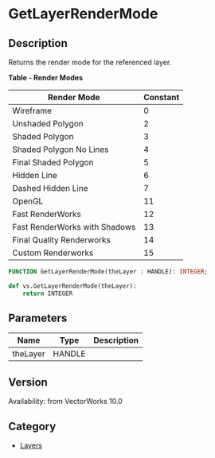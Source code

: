 # GetLayerRenderMode

## Description
Returns the render mode for the referenced layer.

**Table - Render Modes**

| Render Mode                   | Constant |
|-------------------------------|----------|
| Wireframe                     | 0        |
| Unshaded Polygon              | 2        |
| Shaded Polygon                | 3        |
| Shaded Polygon No Lines       | 4        |
| Final Shaded Polygon          | 5        |
| Hidden Line                   | 6        |
| Dashed Hidden Line            | 7        |
| OpenGL                        | 11       |
| Fast RenderWorks              | 12       |
| Fast RenderWorks with Shadows | 13       |
| Final Quality Renderworks     | 14       |
| Custom Renderworks            | 15       |

```pascal
FUNCTION GetLayerRenderMode(theLayer : HANDLE): INTEGER;
```

```python
def vs.GetLayerRenderMode(theLayer):
    return INTEGER
```

## Parameters
|Name|Type|Description|
|---|---|---|
|theLayer|HANDLE|   |

## Version
Availability: from VectorWorks 10.0

## Category
* [Layers](../Categories/Layers.md)

